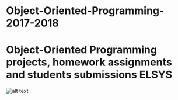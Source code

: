 # Object-Oriented-Programming-2017-2018
# Object-Oriented Programming projects, homework assignments and students submissions ELSYS

![alt text](https://www.riverbed.com/image/herobanner/webinars/dynamic-duo-of-cloud-network-management-featured-bg.png)
